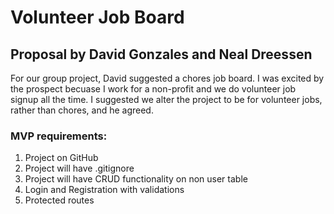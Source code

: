 # Volunteer Job Board

## Proposal by David Gonzales and Neal Dreessen

For our group project, David suggested a chores job board. I was excited by the prospect
becuase I work for a non-profit and we do volunteer job signup all the time. I
suggested we alter the project to be for volunteer jobs, rather than chores, and he agreed. 

### MVP requirements:

1. Project on GitHub
2. Project will have .gitignore
3. Project will have CRUD functionality on non user table
4. Login and Registration with validations
5. Protected routes



